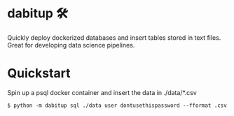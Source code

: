# dabitup 🛠
Quickly deploy dockerized databases and insert tables stored in text files. Great for developing data science pipelines.

# Quickstart

Spin up a psql docker container and insert the data in ./data/*.csv

```
$ python -m dabitup sql ./data user dontusethispassword --fformat .csv
```
